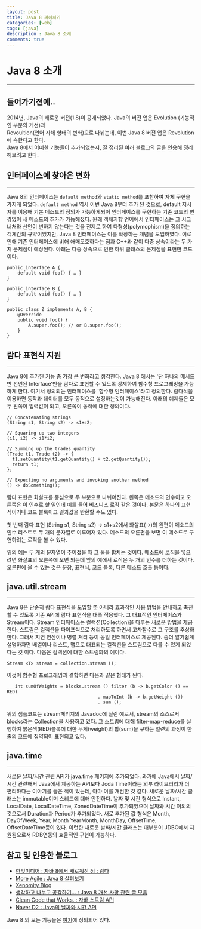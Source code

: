 ```yaml
---
layout: post
title: Java 8 파헤치기 
categories: [web]
tags: [java]
description : Java 8 소개
comments: true
---
```


# Java 8 소개
***

## 들어가기전에.. 
2014년, Java의 새로운 버전(1.8)이 공개되었다. Java의 버전 업은 Evolution (기능적인 부분의 개선)과   
Revoultion(언어 자체 형태의 변화)으로 나뉘는데, 이번 Java 8 버전 업은 Revolution에 속한다고 한다.   
Java 8에서 어떠한 기능들이 추가되었는지, 잘 정리된 여러 블로그의 글을 인용해 정리해보려고 한다.
   
      
        
## 인터페이스에 찾아온 변화
***
Java 8의 인터페이스는 `default method`와 `static method`를 포함하여 자체 구현을 가지게 되었다. `default method` 역시 이번 Java 8부터 추가 된 것으로, default 지시자를 이용해 기본 메소드의 정의가 가능하게되어 인터페이스를 구현하는 기존 코드의 변경없이 새 메소드의 추가가 가능해졌다. 원래 객체지향 언어에서 인터페이스는 그 시그너처와 선언이 변하지 않는다는 것을 전제로 하여 다형성(polymophism)을 정의하는 객체간의 규약이었지만, Java 8 인터페이스는 이를 확장하는 개념을 도입하였다. 이로 인해 기존 인터페이스에 비해 애매모호하다는 점과 C++과 같이 다중 상속이라는 두 가지 문제점이 예상된다. 아래는 다중 상속으로 인한 하위 클래스의 문제점을 표현한 코드이다.

    public interface A {
	    default void foo() { … }
	}
 
	public interface B {
    	default void foo() { … }
	}
 
	public class Z implements A, B {
    	@Override
	    public void foo() {
    	    A.super.foo(); // or B.super.foo();
    	}
	}


## 람다 표현식 지원
***
Java 8에 추가된 기능 중 가장 큰 변화라고 생각한다. Java 8 에서는 '단 하나의 메서드만 선언된 Interface'만을 람다로 표현할 수 있도록 강제하여 함수형 프로그래밍을 가능하게 한다. 여기서 정의되는 인터페이스를 '함수형 인터페이스'라고 정의한다. 람다식을 이용하면 동작과 데이터를 모두 동적으로 설정하는것이 가능해진다. 아래의 예제들은 모두 왼쪽이 입력값이 되고, 오른쪽이 동작에 대한 정의이다. 

	// Concatenating strings
	(String s1, String s2) -> s1+s2;
 
	// Squaring up two integers
	(i1, i2) -> i1*i2;
 
	// Summing up the trades quantity
	(Trade t1, Trade t2) -> {
	  t1.setQuantity(t1.getQuantity() + t2.getQuantity());
	  return t1;
	};
 
	// Expecting no arguments and invoking another method
	() -> doSomething();
	
람다 표현은 화살표를 중심으로 두 부분으로 나뉘어진다. 왼쪽은 메소드의 인수이고 오른쪽은 이 인수로 할 일인데 예를 들어 비즈니스 로직 같은 것이다. 본문은 하나의 표현식이거나 코드 블록이고 결과값을 반환할 수도 있다. 

첫 번째 람다 표현 (String s1, String s2) → s1+s2에서 화살표(→)의 왼편이 메소드의 인수 리스트로 두 개의 문자열로 이루어져 있다. 메소드의 오른편을 보면 이 메소드로 구현하려는 로직을 볼 수 있다. 

위의 예는 두 개의 문자열이 주어졌을 때 그 둘을 합치는 것이다. 메소드에 로직을 넣으려면 화살표의 오른쪽에 오면 되는데 앞의 예에서 로직은 두 개의 인수를 더하는 것이다. 오른편에 올 수 있는 것은 문장, 표현식, 코드 블록, 다른 메소드 호출 등이다. 



## java.util.stream
***
Java 8은 단순히 람다 표현식을 도입할 뿐 아니라 효과적인 사용 방법을 안내하고 촉진할 수 있도록 기존 API에 람다 표현식을 대폭 적용했다. 그 대표적인 인터페이스가 Stream이다. Stream 인터페이스는 컬랙션(Collection)을 다루는 새로운 방법을 제공한다. 스트림은 컬랙션을 파이프식으로 처리하도록 하면서 고차함수로 그 구조를 추상화한다. 그래서 지연 연산이나 병렬 처리 등이 동일 인터페이스로 제공된다. 좀더 알기쉽게 설명하자면 배열이나 리스트, 맵으로 대표되는 컬랙션을 스트림으로 다룰 수 있게 되었다는 것 이다. 다음은 컬랙션에 대한 스트림화의 예이다.
	
	Stream <T> stream = collection.stream ();
	
이것이 함수형 프로그래밍과 결합하면 다음과 같은 형태가 된다.
	
	   int sumOfWeights = blocks.stream () filter (b -> b.getColor () == RED)
                                      . mapToInt (b -> b.getWeight ())
                                      . sum ();
                                      
                                      
위의 샘플코드는 stream패키지의 Javadoc에 실린 예로서, stream의 소스로서 blocks라는 Collection을 사용하고 있다. 그 스트림에 대해 filter-map-reduce를 실행하여 붉은색(RED)블록에 대한 무게(weight)의 합(sum)을 구하는 일련의 과정이 한줄의 코드에 집약되어 표현되고 있다.




## java.time
***
새로운 날짜/시간 관련 API가 java.time 패키지에 추가되었다. 과거에 Java에서 날짜/시간 관련해서 Java에서 제공하는 API보다 Joda Time이라는 외부 라이브러리가 더 편리하다는 이야기를 들은 적이 있는데, 아마 이를 개선한 것 같다. 새로운 날짜/시간 클래스는 immutable이며 스레드에 대해 안전하다. 날짜 및 시간 형식으로  Instant, LocalDate, LocalDateTime, ZonedDateTime이 추가되었으며 날짜와 시간 이외의 것으로서 Duration과 Period가 추가되었다. 새로 추가된 값 형식은 Month, DayOfWeek, Year, Month YearMonth, MonthDay, OffsetTime, OffsetDateTime등이 있다. 이런한 새로운 날짜/시간 클래스는 대부분이 JDBC에서 지원됨으로서 RDB연동의 효율적인 구현이 가능하다.







## 참고 및 인용한 블로그
- [한빛미디어 : 자바 8에서 새로워진 점 : 람다](http://www.hanbit.co.kr/network/view.html?bi_id=1961)
- [More Agile : Java 8 살펴보기](http://www.moreagile.net/2014/04/AllAboutJava8.html)
- [Xenomity Blog](http://www.xenomity.com/entry/Java-8-Lambda-Expression%EA%B3%BC-%EB%B3%80%EA%B2%BD%EB%90%9C-Interface%EC%9D%98-%EB%AA%A8%ED%98%B8%ED%95%A8)
- [생각하고 나누고 공감하기... : Java 8 개선 사항 관련 글 모음](http://blog.fupfin.com/?p=27)
- [Clean Code that Works. : 자바 스트림 API](http://starplatina.tistory.com/entry/%EC%9E%90%EB%B0%94-%EC%8A%A4%ED%8A%B8%EB%A6%BC-API)
- [Naver D2 : Java의 날짜와 시간 API](http://d2.naver.com/helloworld/645609)

Java 8 의 모든 기능들은 [여기](http://openjdk.java.net/projects/jdk8/features)에 정의되어 있다. 